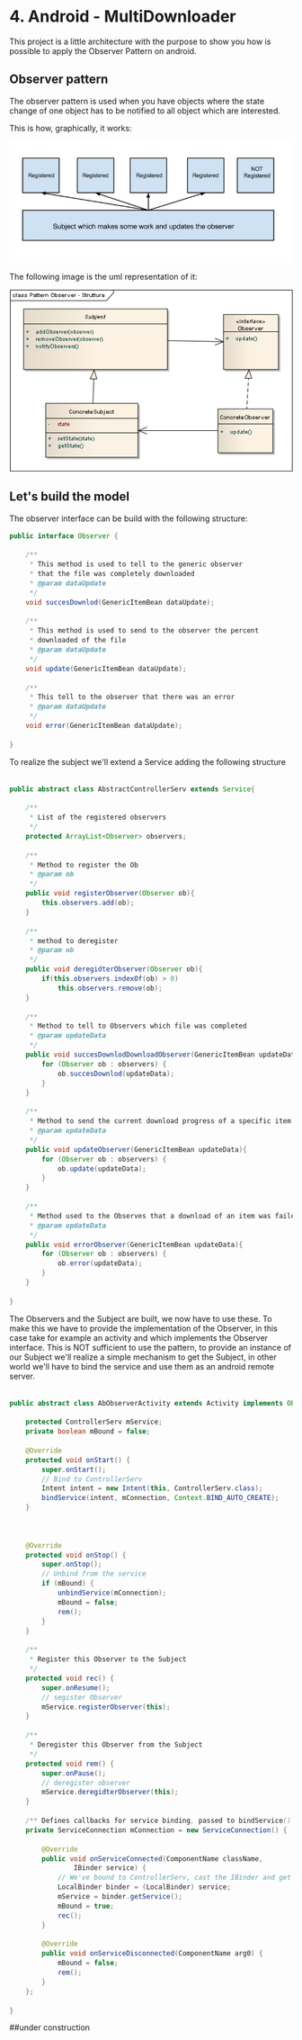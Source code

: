 # 4. Android - MultiDownloader

This project is a little architecture with the purpose to show you how is possible to apply the Observer Pattern on android.

## Observer pattern
The observer pattern is used when you have objects where the state change of one object has to be notified to all object which are interested.

This is how, graphically, it works:

![Component](art/pattern.png)

The following image is the uml representation of it:

![Component](art/pattern-observer-struttura.png)

## Let's build the model

The observer interface can be build with the following structure:

```java
public interface Observer {

	/**
	 * This method is used to tell to the generic observer
	 * that the file was completely downloaded
	 * @param dataUpdate
	 */
	void succesDownlod(GenericItemBean dataUpdate);

	/**
	 * This method is used to send to the observer the percent
	 * downloaded of the file
	 * @param dataUpdate
	 */
	void update(GenericItemBean dataUpdate);

	/**
	 * This tell to the observer that there was an error
	 * @param dataUpdate
	 */
	void error(GenericItemBean dataUpdate);

}
```
To realize the subject we'll extend a Service adding the following structure

```java

public abstract class AbstractControllerServ extends Service{

	/**
	 * List of the registered observers
	 */
	protected ArrayList<Observer> observers;

	/**
	 * Method to register the Ob
	 * @param ob
	 */
	public void registerObserver(Observer ob){
		this.observers.add(ob);
	}

	/**
	 * method to deregister
	 * @param ob
	 */
	public void deregidterObserver(Observer ob){
		if(this.observers.indexOf(ob) > 0)
			this.observers.remove(ob);
	}

	/**
	 * Method to tell to Observers which file was completed
	 * @param updateData
	 */
	public void succesDownlodDownloadObserver(GenericItemBean updateData){
		for (Observer ob : observers) {
			ob.succesDownlod(updateData);
		}
	}

	/**
	 * Method to send the current download progress of a specific item
	 * @param updateData
	 */
	public void updateObserver(GenericItemBean updateData){
		for (Observer ob : observers) {
			ob.update(updateData);
		}
	}

	/**
	 * Method used to the Observes that a download of an item was failed
	 * @param updateData
	 */
	public void errorObserver(GenericItemBean updateData){
		for (Observer ob : observers) {
			ob.error(updateData);
		}
	}

}


```

The Observers and the Subject are built, we now have to use these. To make this we have to provide the implementation of the Observer, in this case take for example an activity and which implements the Observer interface.
This is NOT sufficient to use the pattern, to provide an instance of our Subject we'll realize a simple mechanism to get the Subject, in other world we'll have to bind the service and use them as an android remote server.

```java

public abstract class AbObserverActivity extends Activity implements Observer{
	
	protected ControllerServ mService;
	private boolean mBound = false;
	
	@Override
	protected void onStart() {
		super.onStart();
		// Bind to ControllerServ
		Intent intent = new Intent(this, ControllerServ.class);
		bindService(intent, mConnection, Context.BIND_AUTO_CREATE);
	}



	@Override
	protected void onStop() {
		super.onStop();
		// Unbind from the service
		if (mBound) {
			unbindService(mConnection);
			mBound = false;
			rem();
		}
	}

	/**
	 * Register this Observer to the Subject
	 */
	protected void rec() {
		super.onResume();
		// segister Observer
		mService.registerObserver(this);
	}
	
	/**
	 * Deregister this Observer from the Subject
	 */
	protected void rem() {
		super.onPause();
		// deregister observer
		mService.deregidterObserver(this);
	}
	
	/** Defines callbacks for service binding, passed to bindService() */
	private ServiceConnection mConnection = new ServiceConnection() {

		@Override
		public void onServiceConnected(ComponentName className,
				IBinder service) {
			// We've bound to ControllerServ, cast the IBinder and get ControllerServ instance
			LocalBinder binder = (LocalBinder) service;
			mService = binder.getService();
			mBound = true;
			rec();
		}

		@Override
		public void onServiceDisconnected(ComponentName arg0) {
			mBound = false;
			rem();
		}
	};

}

```

##under construction
